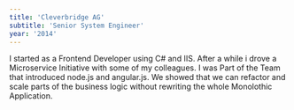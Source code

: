 ```yaml
---
title: 'Cleverbridge AG'
subtitle: 'Senior System Engineer'
year: '2014'
---
```


I started as a Frontend Developer using C# and IIS. After a while i drove a Microservice Initiative with some of my colleagues. I was Part of the Team that introduced node.js and angular.js. We showed that we can refactor and scale parts of the business logic without rewriting the whole Monolothic Application.
